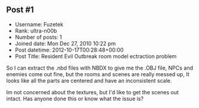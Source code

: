 ## Post #1
- Username: Fuzetek
- Rank: ultra-n00b
- Number of posts: 1
- Joined date: Mon Dec 27, 2010 10:22 pm
- Post datetime: 2012-10-17T00:28:48+00:00
- Post Title: Resident Evil Outbreak room model ectraction problem

So I can extract the .nbd files with NBDX to give me the .OBJ file, NPCs and enemies come out fine, but the rooms and scenes are really messed up, It looks like all the parts are centered and have an inconsistent scale.


Im not concerned about the textures, but I'd like to get the scenes out intact. Has anyone done this or know what the issue is?
